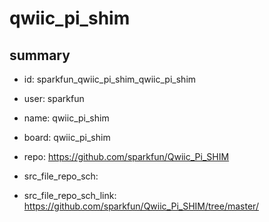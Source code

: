 # qwiic_pi_shim
 
## summary 
* id: sparkfun_qwiic_pi_shim_qwiic_pi_shim
* user: sparkfun
* name: qwiic_pi_shim
* board: qwiic_pi_shim
* repo: https://github.com/sparkfun/Qwiic_Pi_SHIM



* src_file_repo_sch: 
* src_file_repo_sch_link: https://github.com/sparkfun/Qwiic_Pi_SHIM/tree/master/




